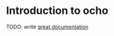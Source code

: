 # Introduction to ocho

TODO: write [great documentation](http://jacobian.org/writing/what-to-write/)
